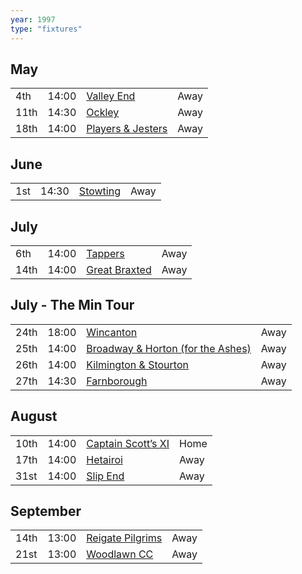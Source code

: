 ```yaml
---
year: 1997
type: "fixtures"
---
```


## May

|  |  |  |  |
|:---|:---|:---|:---|
| 4th | 14:00 | [Valley End](/1997/valley-end) | Away |
| 11th | 14:30 | [Ockley](/1997/ockley) | Away |
| 18th | 14:00 | [Players & Jesters](/1997/players-and-jesters) | Away |

## June

|  |  |  |  |
|:---|:---|:---|:---|
| 1st | 14:30 | [Stowting](/1997/stowting) | Away |

## July

|  |  |  |  |
|:---|:---|:---|:---|
| 6th | 14:00 | [Tappers](/1997/tappers) | Away |
| 14th | 14:00 | [Great Braxted](/1997/great-braxted) | Away |

## July - The Min Tour

|  |  |  |  |
|:---|:---|:---|:---|
| 24th | 18:00 | [Wincanton](/1997/wincanton) | Away |
| 25th | 14:00 | [Broadway & Horton (for the Ashes)](/1997/broadway-and-horton) | Away |
| 26th | 14:00 | [Kilmington & Stourton](/1997/kilmington-and-stourton) | Away |
| 27th | 14:30 | [Farnborough](/1997/farnborough) | Away |

## August

|  |  |  |  |
|:---|:---|:---|:---|
| 10th | 14:00 | [Captain Scott’s XI](/1997/captain-scotts-xi) | Home |
| 17th | 14:00 | [Hetairoi](/1997/hetairoi) | Away |
| 31st | 14:00 | [Slip End](/1997/slip-end) | Away |

## September

|  |  |  |  |
|:---|:---|:---|:---|
| 14th | 13:00 | [Reigate Pilgrims](/1997/reigate-pilgrims) | Away |
| 21st | 13:00 | [Woodlawn CC](/1997/woodlawn-cc) | Away |